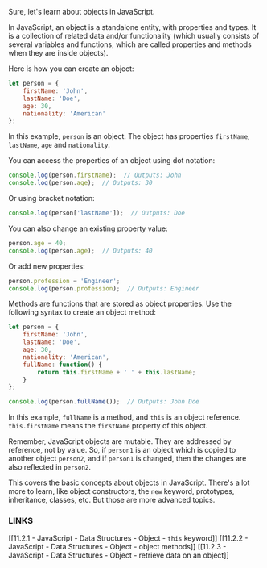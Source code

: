 Sure, let's learn about objects in JavaScript. 

In JavaScript, an object is a standalone entity, with properties and types. It is a collection of related data and/or functionality (which usually consists of several variables and functions, which are called properties and methods when they are inside objects).

Here is how you can create an object:

```javascript
let person = {
    firstName: 'John',
    lastName: 'Doe',
    age: 30,
    nationality: 'American'
};
```
In this example, `person` is an object. The object has properties `firstName`, `lastName`, `age` and `nationality`.

You can access the properties of an object using dot notation:

```javascript
console.log(person.firstName);  // Outputs: John
console.log(person.age);  // Outputs: 30
```
Or using bracket notation:

```javascript
console.log(person['lastName']);  // Outputs: Doe
```

You can also change an existing property value:

```javascript
person.age = 40;
console.log(person.age);  // Outputs: 40
```

Or add new properties:

```javascript
person.profession = 'Engineer';
console.log(person.profession);  // Outputs: Engineer
```

Methods are functions that are stored as object properties. Use the following syntax to create an object method:

```javascript
let person = {
    firstName: 'John',
    lastName: 'Doe',
    age: 30,
    nationality: 'American',
    fullName: function() {
        return this.firstName + ' ' + this.lastName;
    }
};

console.log(person.fullName());  // Outputs: John Doe
```

In this example, `fullName` is a method, and `this` is an object reference. `this.firstName` means the `firstName` property of this object.

Remember, JavaScript objects are mutable. They are addressed by reference, not by value. So, if `person1` is an object which is copied to another object `person2`, and if `person1` is changed, then the changes are also reflected in `person2`.

This covers the basic concepts about objects in JavaScript. There's a lot more to learn, like object constructors, the `new` keyword, prototypes, inheritance, classes, etc. But those are more advanced topics.

### **LINKS**
[[11.2.1 - JavaScript - Data Structures - Object - `this` keyword]]
[[11.2.2 - JavaScript - Data Structures - Object - object methods]]
[[11.2.3 - JavaScript - Data Structures - Object - retrieve data on an object]]